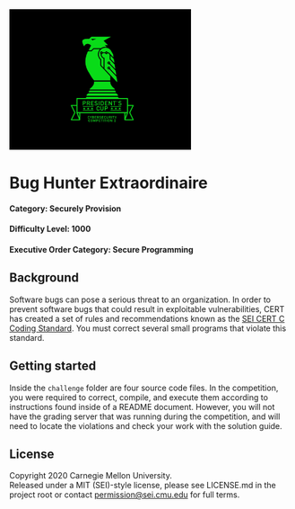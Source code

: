 <img src="../../pc1-logo.png" height="250px">

# Bug Hunter Extraordinaire
#### Category: Securely Provision
#### Difficulty Level: 1000
#### Executive Order Category: Secure Programming

## Background
Software bugs can pose a serious threat to an organization. In order to prevent software bugs that could result in
exploitable vulnerabilities, CERT has created a set of rules and recommendations known as the
[SEI CERT C Coding Standard](https://resources.sei.cmu.edu/downloads/secure-coding/assets/sei-cert-c-coding-standard-2016-v01.pdf).
You must correct several small programs that violate this standard.

## Getting started

Inside the `challenge` folder are four source code files. In the competition, you were required to correct, compile, and
execute them according to instructions found inside of a README document. However, you will not have the grading server
that was running during the competition, and will need to locate the violations and check your work with the solution
guide.

## License
Copyright 2020 Carnegie Mellon University.  
Released under a MIT (SEI)-style license, please see LICENSE.md in the project root or contact permission@sei.cmu.edu for full terms.
